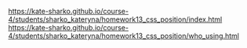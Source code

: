 https://kate-sharko.github.io/course-4/students/sharko_kateryna/homework13_css_position/index.html
https://kate-sharko.github.io/course-4/students/sharko_kateryna/homework13_css_position/who_using.html
